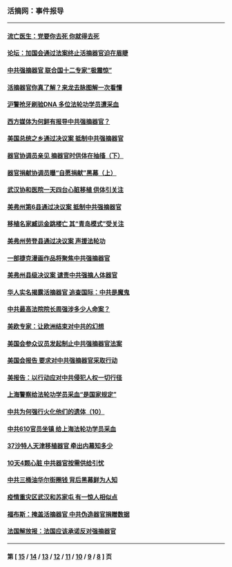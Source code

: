 ### 活摘网：事件报导
---
#### [流亡医生：党要你去死 你就得去死](../../pages/nf5877/n13052835.md?06300430) 
#### [论坛：加国会通过法案终止活摘器官迫在眉睫](../../pages/nf5877/n13029839.md?06300430) 
#### [中共强摘器官 联合国十二专家“极震惊”](../../pages/nf5877/n13024313.md?06300430) 
#### [活摘器官你真了解？来龙去脉图解一次看懂](../../pages/nf5877/n13013820.md?06300430) 
#### [沪警抢牙刷验DNA 多位法轮功学员遭采血](../../pages/nf5877/n12969218.md?06300430) 
#### [西方媒体为何鲜有报导中共强摘器官？](../../pages/nf5877/n12932034.md?06300430) 
#### [美国总统之乡通过决议案 抵制中共强摘器官](../../pages/nf5877/n12908242.md?06300430) 
#### [器官协调员亲见 摘器官时供体在抽搐（下）](../../pages/nf5877/n12898622.md?06300430) 
#### [器官捐献协调员曝“自愿捐献”黑幕（上）](../../pages/nf5877/n12878830.md?06300430) 
#### [武汉协和医院一天四台心脏移植 供体引关注](../../pages/nf5877/n12863175.md?06300430) 
#### [美弗州第6县通过决议案 抵制中共强摘器官](../../pages/nf5877/n12805218.md?06300430) 
#### [移植名家臧运金跳楼亡 其“青岛模式”受关注](../../pages/nf5877/n12803746.md?06300430) 
#### [美弗州劳登县通过决议案 声援法轮功](../../pages/nf5877/n12785715.md?06300430) 
#### [一部捷克漫画作品将聚焦中共强摘器官](../../pages/nf5877/n12785954.md?06300430) 
#### [美弗州县级决议案 谴责中共强摘人体器官](../../pages/nf5877/n12721290.md?06300430) 
#### [华人实名揭露活摘器官 追查国际：中共是魔鬼](../../pages/nf5877/n12691724.md?06300430) 
#### [中共最高法院院长周强涉多少人命案？](../../pages/nf5877/n12678074.md?06300430) 
#### [美欧专家：让欧洲结束对中共的幻想](../../pages/nf5877/n12652921.md?06300430) 
#### [美国会参众议员发起制止中共强摘器官法案](../../pages/nf5877/n12627668.md?06300430) 
#### [美国会报告 要求对中共强摘器官采取行动](../../pages/nf5877/n12448233.md?06300430) 
#### [美报告：以行动应对中共侵犯人权一切行径](../../pages/nf5877/n12443204.md?06300430) 
#### [上海警察给法轮功学员采血“是国家规定”](../../pages/nf5877/n12371027.md?06300430) 
#### [中共为何强行火化他们的遗体（10）](../../pages/nf5877/n12352363.md?06300430) 
#### [中共610官员坐镇 给上海法轮功学员采血](../../pages/nf5877/n12350295.md?06300430) 
#### [37沙特人天津移植器官 牵出内幕知多少](../../pages/nf5877/n12338586.md?06300430) 
#### [10天4颗心脏 中共器官按需供给引忧](../../pages/nf5877/n12326366.md?06300430) 
#### [中共三桶油华尔街圈钱 背后黑幕鲜为人知](../../pages/nf5877/n12249199.md?06300430) 
#### [疫情重灾区武汉和苏家屯 有一惊人相似点](../../pages/nf5877/n12150824.md?06300430) 
#### [福布斯：掩盖活摘器官 中共伪造器官捐赠数据](../../pages/nf5877/n11669316.md?06300430) 
#### [法国解放报：法国应该承诺反对强摘器官](../../pages/nf5877/n11597772.md?06300430) 

---
#### 第 [ [15](./15.md?06300430) / [14](./14.md?06300430) / [13](./13.md?06300430) / [12](./12.md?06300430) / [11](./11.md?06300430) / [10](./10.md?06300430) / [9](./9.md?06300430) / [8](./8.md?06300430) ] 页
